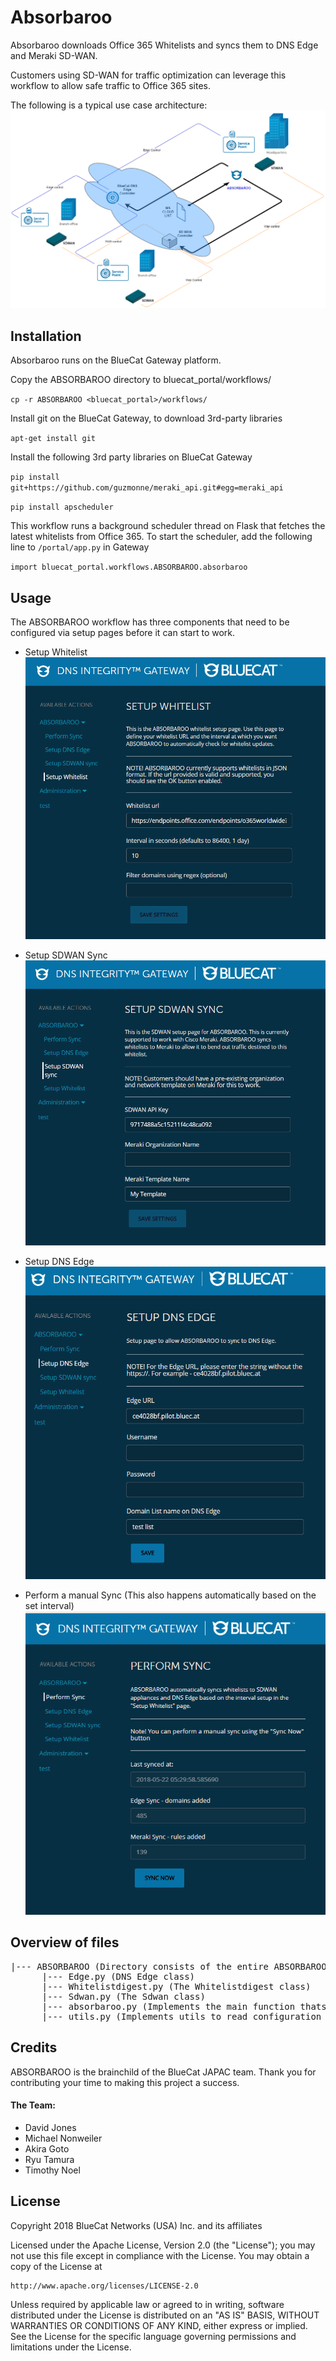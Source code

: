 # Absorbaroo

Absorbaroo downloads Office 365 Whitelists and syncs them to DNS Edge and Meraki SD-WAN.

Customers using SD-WAN for traffic optimization can leverage this workflow to allow safe traffic to Office 365 sites.

The following is a typical use case architecture:
![Screenshot](images/absorbaroo.png)

## Installation

Absorbaroo runs on the BlueCat Gateway platform.

Copy the ABSORBAROO directory to bluecat_portal/workflows/

`cp -r ABSORBAROO <bluecat_portal>/workflows/`

Install git on the BlueCat Gateway, to download 3rd-party libraries

`apt-get install git`

Install the following 3rd party libraries on BlueCat Gateway

`pip install git+https://github.com/guzmonne/meraki_api.git#egg=meraki_api`

`pip install apscheduler`

This workflow runs a background scheduler thread on Flask that fetches the latest whitelists from Office 365. To start the scheduler, add the following line to `/portal/app.py` in Gateway

`import bluecat_portal.workflows.ABSORBAROO.absorbaroo`

## Usage

The ABSORBAROO workflow has three components that need to be configured via setup pages before it can start to work.
- Setup Whitelist
![Screenshot](images/setup_whitelist.PNG)

- Setup SDWAN Sync
![Screenshot](images/setup_sdwansync.PNG)

- Setup DNS Edge
![Screenshot](images/setup_dnsedge.PNG)

- Perform a manual Sync (This also happens automatically based on the set interval)
![Screenshot](images/perform_sync.PNG)

## Overview of files

<pre>
|--- ABSORBAROO (Directory consists of the entire ABSORBAROO workflow)
      |--- Edge.py (DNS Edge class)
      |--- Whitelistdigest.py (The Whitelistdigest class)
      |--- Sdwan.py (The Sdwan class)
      |--- absorbaroo.py (Implements the main function thats run at an interval in the background)
      |--- utils.py (Implements utils to read configuration settings from static files)
</pre>

## Credits
ABSORBAROO is the brainchild of the BlueCat JAPAC team. Thank you for contributing your time to making this project a success.

#### The Team:
- David Jones
- Michael Nonweiler
- Akira Goto
- Ryu Tamura
- Timothy Noel

## License

Copyright 2018 BlueCat Networks (USA) Inc. and its affiliates

Licensed under the Apache License, Version 2.0 (the "License");
you may not use this file except in compliance with the License.
You may obtain a copy of the License at

    http://www.apache.org/licenses/LICENSE-2.0

Unless required by applicable law or agreed to in writing, software
distributed under the License is distributed on an "AS IS" BASIS,
WITHOUT WARRANTIES OR CONDITIONS OF ANY KIND, either express or implied.
See the License for the specific language governing permissions and
limitations under the License.
